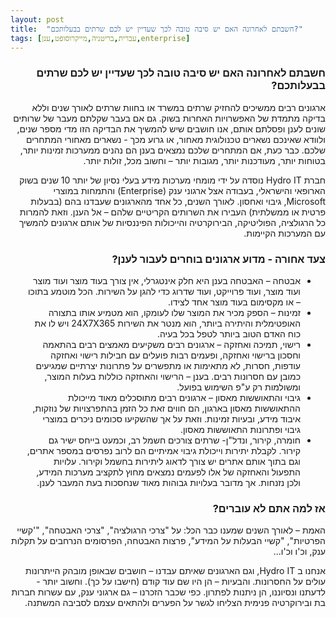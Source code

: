 ```yaml
---
layout: post
title:  "חשבתם לאחרונה האם יש סיבה טובה לכך שעדיין יש לכם שרתים בבעלותכם?"
tags: [עברית,בריטניה,מייקרוסופט,ענן,enterprise]
---
```



<div dir="rtl" lang="he">
<h3>
חשבתם לאחרונה האם יש סיבה טובה לכך שעדיין יש לכם שרתים בבעלותכם?
</h3>
ארגונים רבים ממשיכים להחזיק שרתים במשרד או בחוות שרתים לאורך שנים וללא בדיקה מתמדת של האפשרויות האחרות בשוק. גם אם בעבר שקלתם מעבר של שרותים שונים לענן ופסלתם אותם, אנו חושבים שיש להמשיך את הבדיקה הזו מדי מספר שנים, ולוודא שאינכם נשארים טכנולוגית מאחור, או גרוע מכך - נשארים מאחורי המתחרים שלכם. כבר כעת, אם המתחרים שלכם נמצאים בענן הם נהנים ממערכות זמינות יותר, בטוחות יותר, מעודכנות יותר, מגובות יותר – וחשוב מכל, זולות יותר.
  
חברת Hydro IT נוסדה על ידי מומחי מערכות מידע בעלי נסיון של יותר 10 שנים בשוק הארופאי והישראלי, בעבודה אצל ארגוני ענק (Enterprise) והתמחות במוצרי Microsoft, גיבוי ואחסון. לאורך השנים, כל אחד מהארגונים שעבדנו בהם (בבעלות פרטית או ממשלתית) העבירו את השרותים הקריטיים שלהם – אל הענן. וזאת להמרות כל הרגולציה, הפוליטיקה, הבירוקרטיה והייכולות הפיננסיות של אותם ארגונים להמשיך עם המערכות הקיימות.

<h3> צעד אחורה - מדוע ארגונים בוחרים לעבור לענן?</h3>
<ul><li>
אבטחה – האבטחה בענן היא חלק אינטגרלי, אין צורך בעוד מוצר ועוד מוצר ועוד מוצר, ועוד פרוייקט, ועוד שדרוג כדי להגן על השירות. הכל מוטמע בתוכו – או מקסימום בעוד מוצר אחד לצידו.
</li><li>
זמינות – הספק מכיר את המוצר שלו לעומקו, הוא מטמיע אותו בתצורה האופטימלית והיתירה ביותר, הוא מנטר את השירות 24X7X365 ויש לו את כוח האדם הטוב ביותר לטפל בכל בעיה.
</li><li>
רישוי, תמיכה ואחזקה – ארגונים רבים משקיעים מאמצים רבים בהתאמה וחסכון ברישוי ואחזקה, ופעמים רבות פועלים עם חבילות רישוי ואחזקה עודפות, חסרות, לא מתאימות או מתפשרים על פתרונות יצרתיים שמגיעים כמובן עם חסרונות רבים. בענן – הרישוי והאחזקה כוללות בעלות המוצר, ומשולמות רק ע"פ השימוש בפועל.
</li><li>
גיבוי והתאוששות מאסון – ארגונים רבים מתוסכלים מאוד מייכולת ההתאוששות מאסון בארגון, הם חווים זאת כל הזמן בהתפרצויות של נוזקות, איבוד מידע, ובעיות זמינות. וזאת על אך שהשקיעו סכומים ניכרים במוצרי גיבוי ופתרונות התאוששות מאסון.
</li><li>
חומרה, קירור, ונדל"ן- שרתים צורכים חשמל רב, וכמעט בייחס ישיר גם קירור. לקבלת יתירות וייכולת גיבוי אמיתיים הם לרוב נפרסים במספר אתרים, וגם בתוך אותם אתרים יש צורך לדאוג ליתירות בחשמל וקירור. עלויות התפעול והאחזקה של אלו לפעמים נמצאים מחוץ לתקציב מערכות המידע, ולכן נזנחות. אך מדובר בעלויות גבוהות מאוד שנחסכות בעת המעבר לענן.
</li></ul>

<h3>
אז למה אתם לא עוברים?
</h3>
האמת – לאורך השנים שמענו כבר הכל: על "צרכי הרגולציה", "צרכי האבטחה", "'קשיי הפרטיות", "קשיי הבעלות על המידע", פרצות האבטחה, הפרסומים הנרחבים על תקלות ענק, וכ'ו וכ'ו... 

אנחנו ב Hydro IT, וגם הארגונים שאיתם עבדנו – חושבים שבאופן מובהק הייתרונות עולים על החסרונות. והבעיות – הן היו שם עוד קודם (חישבו על כך). וחשוב יותר - לדעתנו ונסיוננו, הן ניתנות לפתרון. כפי שכבר הזכרנו – גם ארגוני ענק, עם עשרות חברות בת ובירוקרטיה פנימית הצליחו לגשר על הפערים ולהתאים עצמם לסביבה המשתנה. 
</div>
